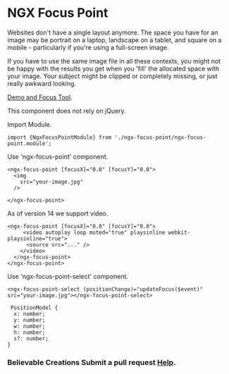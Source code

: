# NGX Focus Point

Websites don't have a single layout anymore. The space you have for an image may be portrait on a laptop, landscape on a tablet, and square on a mobile - particularly if you're using a full-screen image.

If you have to use the same image file in all these contexts, you might not be happy with the results you get when you 'fill' the allocated space with your image. Your subject might be clipped or completely missing, or just really awkward looking.

[Demo and Focus Tool](https://ngx-focus-point.believablecreations.com/?src=https://66.media.tumblr.com/8fd2436a90888b09af3c1eeefe8ef250/tumblr_p6ud1vgk6g1qjac96o1_1280.jpg).

This component does not rely on jQuery.

Import Module.
```
import {NgxFocusPointModule} from './ngx-focus-point/ngx-focus-point.module';
```

Use 'ngx-focus-point' component.
```
<ngx-focus-point [focusX]="0.0" [focusY]="0.0">
  <img
    src="your-image.jpg"
  />
  
</ngx-focus-point>
```

As of version 14 we support video.
```
<ngx-focus-point [focusX]="0.0" [focusY]="0.0">
     <video autoplay loop muted="true" playsinline webkit-playsinline="true">
      <source src="..." />
    </video>
  </ngx-focus-point>
</ngx-focus-point>
```

Use 'ngx-focus-point-select' component.

```
<ngx-focus-point-select (positionChange)="updateFocus($event)" src="your-image.jpg"></ngx-focus-point-select>
```
```
 PositionModel {
  x: number;
  y: number;
  w: number;
  h: number;
  s?: number;
}
```
### Believable Creations Submit a pull request [Help](https://github.com/LeoCreer/NGX-Focus-Point).


